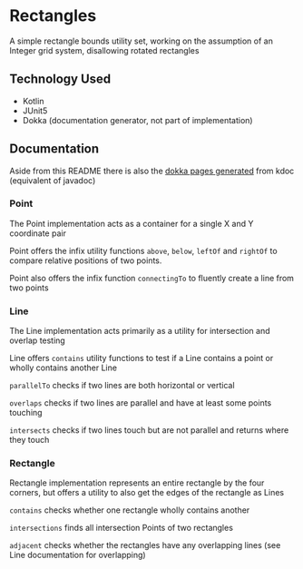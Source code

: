 # Rectangles

A simple rectangle bounds utility set, working on the assumption of an Integer grid system, disallowing rotated rectangles

## Technology Used
- Kotlin
- JUnit5
- Dokka (documentation generator, not part of implementation)

## Documentation

Aside from this README there is also the [dokka pages generated](https://jessecorbett.github.io/rectangles/) from kdoc
(equivalent of javadoc)

### Point

The Point implementation acts as a container for a single X and Y coordinate pair

Point offers the infix utility functions `above`, `below`, `leftOf` and `rightOf` to
compare relative positions of two points.

Point also offers the infix function `connectingTo` to fluently create a line from two points

### Line

The Line implementation acts primarily as a utility for intersection and overlap testing

Line offers `contains` utility functions to test if a Line contains a point or wholly contains another Line

`parallelTo` checks if two lines are both horizontal or vertical

`overlaps` checks if two lines are parallel and have at least some points touching

`intersects` checks if two lines touch but are not parallel and returns where they touch

### Rectangle

Rectangle implementation represents an entire rectangle by the four corners, but offers a utility to also get the edges of the rectangle as Lines

`contains` checks whether one rectangle wholly contains another

`intersections` finds all intersection Points of two rectangles

`adjacent` checks whether the rectangles have any overlapping lines (see Line documentation for overlapping)
